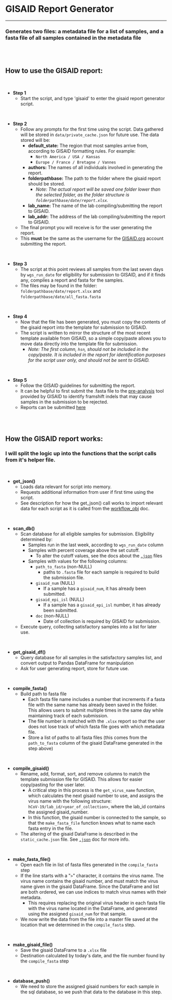 
# GISAID Report Generator
_______________________________________

### Generates two files: a metadata file for a list of samples, and a fasta file of all samples contained in the metadata file

<br />
<br />

## How to use the GISAID report:

<br />

 - **Step 1**
   - Start the script, and type 'gisaid' to enter the gisaid report generator script.

<br />

 - **Step 2**
   - Follow any prompts for the first time using the script.  Data gathered will be stored in `data/private_cache.json` for future use.  The data stored will be:
     - **default_state:**  The region that most samples arrive from, according to GISAID formatting rules.  For example:
       - `North America / USA / Kansas`
       - `Europe / France / Bretagne / Vannes`
     - **authors:** The names of all individuals involved in generating the report.
     - **folderpathbase:** The path to the folder where the gisaid report should be stored.
       - *Note: The actual report will be saved one folder lower than the selected folder, as the folder structure is `folderpathbase/date/report.xlsx`.*
     - **lab_name:** The name of the lab compiling/submitting the report to GISAID.
     - **lab_addr:** The address of the lab compiling/submitting the report to GISAID.
   - The final prompt you will receive is for the user generating the report.  
   - This **must** be the same as the username for the [GISAID.org](https://www.gisaid.org/) account submitting the report.

<br />

 - **Step 3**
   - The script at this point reviews all samples from the last seven days by `wgs_run_date` for eligibility for submission to GISAID, and if it finds any, compiles a report and fasta for the samples.
   - The files may be found in the folder: `folderpathbase/date/report.xlsx` and `folderpathbase/date/all_fasta.fasta` 

<br />

 - **Step 4**
   - Now that the file has been generated, you must copy the contents of the gisaid report into the template for submission to GISAID.
   - The script is written to mirror the structure of the most recent template available from GISAID, so a simple copy/paste allows you to move data directly into the template file for submission.
     - *Note: The first column, `hsn`, should not be included in the copy/paste.  It is included in the report for identification purposes for the script user only, and should not be sent to GISAID.*

<br />

 - **Step 5**
   - Follow the GISAID guidelines for submitting the report.
   - It can be helpful to first submit the .fasta file to the [pre-analysis](https://www.gisaid.org/epiflu-applications/covsurver-mutations-app/) tool provided by GISAID to identify framshift indels that may cause samples in the submission to be rejected.
   - Reports can be submitted [here](https://www.epicov.org/epi3/frontend#43b970)

<br />
<br />

## How the GISAID report works:

### I will split the logic up into the functions that the script calls from it's helper file.

<br />

- **get_json()**
  - Loads data relevant for script into memory.
  - Requests additional information from user if first time using the script.
  - See description for how the get_json() call works to import relevant data for each script as it is called from the [workflow_obj](workflow_obj.md) doc.

<br />

- **scan_db()**
  - Scan database for all eligible samples for submission.  Eligibility determined by:
    - Samples run in the last week, according to `wgs_run_date` column
    - Samples with percent coverage above the set cutoff.
      - To alter the cutoff values, see the docs about the [`.json`](json.md) files
    - Samples with values for the following columns:
      - `path_to_fasta` (non-NULL)
        - paths to `.fasta` file for each sample is required to build the submission file.
      - `gisaid_num` (NULL)
        - If a sample has a `gisaid_num`, it has already been submitted.
      - `gisaid_epi_isl` (NULL)
        - If a sample has a `gisaid_epi_isl` number, it has already been submitted.
      - `doc` (non-NULL)
        - Date of collection is required by GISAID for submission.
  - Execute query, collecting satisfactory samples into a list for later use.

<br />

- **get_gisaid_df()**
  - Query database for all samples in the satisfactory samples list, and convert output to Pandas DataFrame for manipulation
  - Ask for user generating report, store for future use.

<br />

- **compile_fasta()**
  - Build path to fasta file
    - Each fasta file name includes a number that increments if a fasta file with the same name has already been saved in the folder.  This allows users to submit multiple times in the same day while maintaining track of each submission.
    - The file number is matched with the `.xlsx` report so that the user does not lose track of which fasta file goes with which metadata file.
    - Store a list of paths to all fasta files (this comes from the `path_to_fasta` column of the gisaid DataFrame generated in the step above)

<br />

- **compile_gisaid()**
  - Rename, add, format, sort, and remove columns to match the template submission file for GISAID.  This allows for easier copy/pasting for the user later.
    - A critical step in this process is the `get_virus_name` function, which calculates the next gisaid number to use, and assigns the virus name with the following structure: <br>`hCoV-19/lab_id/<year_of_collection>`, where the lab_id contains the assigned gisaid_number.
    - In this function, the gisaid number is connected to the sample, so that the `make_fasta_file` function knows what to name each fasta entry in the file.
  - The altering of the gisaid DataFrame is described in the `static_cache.json` file.  See [`.json`](json.md) doc for more info.

<br />

- **make_fasta_file()**
  - Open each file in list of fasta files generated in the `compile_fasta` step
  - If the line starts with a "`>`" character, it contains the virus name.  The virus name contains the gisaid number, and must match the virus name given in the gisaid DataFrame.  Since the DataFrame and list are both ordered, we can use indices to match virus names with their metadata.
    - This requires replacing the original virus header in each fasta file with the virus name located in the DataFrame, and generated using the assigned `gisaid_num` for that sample.
  - We now write the data from the file into a master file saved at the location that we determined in the `compile_fasta` step.

<br />

- **make_gisaid_file()**
  - Save the gisaid DataFrame to a `.xlsx` file
  - Destination calculated by today's date, and the file number found by the `compile_fasta` step

<br />

- **database_push()**
  - We need to store the assigned gisaid numbers for each sample in the sql database, so we push that data to the database in this step.